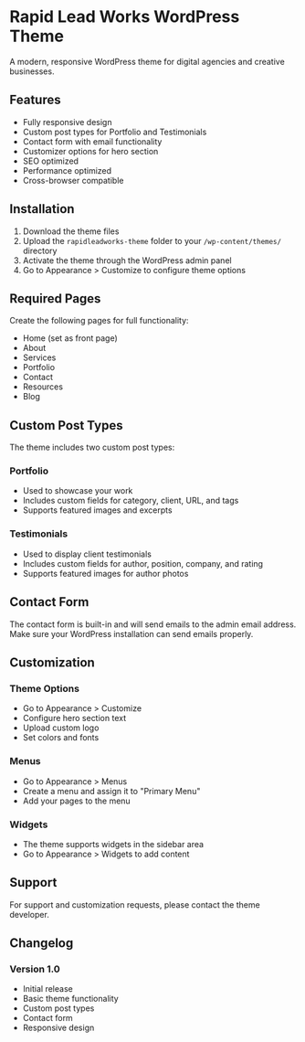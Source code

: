 # Rapid Lead Works WordPress Theme

A modern, responsive WordPress theme for digital agencies and creative businesses.

## Features

- Fully responsive design
- Custom post types for Portfolio and Testimonials
- Contact form with email functionality
- Customizer options for hero section
- SEO optimized
- Performance optimized
- Cross-browser compatible

## Installation

1. Download the theme files
2. Upload the `rapidleadworks-theme` folder to your `/wp-content/themes/` directory
3. Activate the theme through the WordPress admin panel
4. Go to Appearance > Customize to configure theme options

## Required Pages

Create the following pages for full functionality:

- Home (set as front page)
- About
- Services
- Portfolio
- Contact
- Resources
- Blog

## Custom Post Types

The theme includes two custom post types:

### Portfolio
- Used to showcase your work
- Includes custom fields for category, client, URL, and tags
- Supports featured images and excerpts

### Testimonials
- Used to display client testimonials
- Includes custom fields for author, position, company, and rating
- Supports featured images for author photos

## Contact Form

The contact form is built-in and will send emails to the admin email address. Make sure your WordPress installation can send emails properly.

## Customization

### Theme Options
- Go to Appearance > Customize
- Configure hero section text
- Upload custom logo
- Set colors and fonts

### Menus
- Go to Appearance > Menus
- Create a menu and assign it to "Primary Menu"
- Add your pages to the menu

### Widgets
- The theme supports widgets in the sidebar area
- Go to Appearance > Widgets to add content

## Support

For support and customization requests, please contact the theme developer.

## Changelog

### Version 1.0
- Initial release
- Basic theme functionality
- Custom post types
- Contact form
- Responsive design